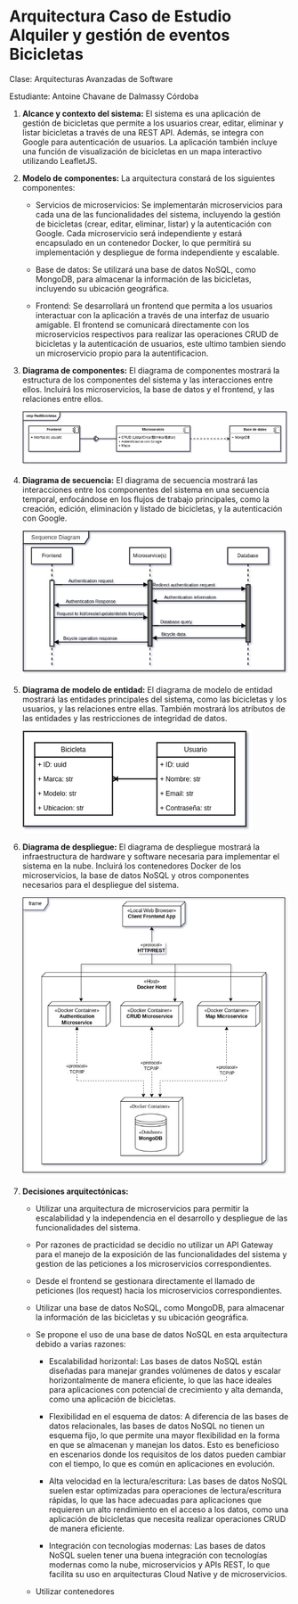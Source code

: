 ****Arquitectura Caso de Estudio Alquiler y gestión de eventos Bicicletas****
=============================================================================

Clase: Arquitecturas Avanzadas de Software

Estudiante: Antoine Chavane de Dalmassy Córdoba

1.  **Alcance y contexto del sistema:** El sistema es una aplicación de gestión de bicicletas que permite a los usuarios crear, editar, eliminar y listar bicicletas a través de una REST API. Además, se integra con Google para autenticación de usuarios. La aplicación también incluye una función de visualización de bicicletas en un mapa interactivo utilizando LeafletJS.

2.  **Modelo de componentes:** La arquitectura constará de los siguientes componentes:
    
    *   Servicios de microservicios: Se implementarán microservicios para cada una de las funcionalidades del sistema, incluyendo la gestión de bicicletas (crear, editar, eliminar, listar) y la autenticación con Google. Cada microservicio será independiente y estará encapsulado en un contenedor Docker, lo que permitirá su implementación y despliegue de forma independiente y escalable.
    
    *   Base de datos: Se utilizará una base de datos NoSQL, como MongoDB, para almacenar la información de las bicicletas, incluyendo su ubicación geográfica.
    
    *   Frontend: Se desarrollará un frontend que permita a los usuarios interactuar con la aplicación a través de una interfaz de usuario amigable. El frontend se comunicará directamente con los microservicios respectivos para realizar las operaciones CRUD de bicicletas y la autenticación de usuarios, este ultimo tambien siendo un microservicio propio para la autentificacion.

3.  **Diagrama de componentes:** El diagrama de componentes mostrará la estructura de los componentes del sistema y las interacciones entre ellos. Incluirá los microservicios, la base de datos y el frontend, y las relaciones entre ellos.

    ![Alt text](img/Diagrama_de_componentes.png)

1.  **Diagrama de secuencia:** El diagrama de secuencia mostrará las interacciones entre los componentes del sistema en una secuencia temporal, enfocándose en los flujos de trabajo principales, como la creación, edición, eliminación y listado de bicicletas, y la autenticación con Google.

    ![Alt text](img/Diagrama_de_secuencia.png)
1.  **Diagrama de modelo de entidad:** El diagrama de modelo de entidad mostrará las entidades principales del sistema, como las bicicletas y los usuarios, y las relaciones entre ellas. También mostrará los atributos de las entidades y las restricciones de integridad de datos.

    ![Alt text](img/Diagrama_de_modelo_de_entidad.png)

1.  **Diagrama de despliegue:** El diagrama de despliegue mostrará la infraestructura de hardware y software necesaria para implementar el sistema en la nube. Incluirá los contenedores Docker de los microservicios, la base de datos NoSQL y otros componentes necesarios para el despliegue del sistema.

    ![Alt text](img/Diagrama_de_despliegue.png)

1.  **Decisiones arquitectónicas:**
    
    *   Utilizar una arquitectura de microservicios para permitir la escalabilidad y la independencia en el desarrollo y despliegue de las funcionalidades del sistema.
    
    *   Por razones de practicidad se decidio no utilizar un API Gateway para el manejo de la exposición de las funcionalidades del sistema y gestion de las peticiones a los microservicios correspondientes.
    
    *   Desde el frontend se gestionara directamente el llamado de peticiones (los request) hacia los microservicios correspondientes.
    
    *   Utilizar una base de datos NoSQL, como MongoDB, para almacenar la información de las bicicletas y su ubicación geográfica.
    
    *   Se propone el uso de una base de datos NoSQL en esta arquitectura debido a varias razones:
        
        *   Escalabilidad horizontal: Las bases de datos NoSQL están diseñadas para manejar grandes volúmenes de datos y escalar horizontalmente de manera eficiente, lo que las hace ideales para aplicaciones con potencial de crecimiento y alta demanda, como una aplicación de bicicletas.
        
        *   Flexibilidad en el esquema de datos: A diferencia de las bases de datos relacionales, las bases de datos NoSQL no tienen un esquema fijo, lo que permite una mayor flexibilidad en la forma en que se almacenan y manejan los datos. Esto es beneficioso en escenarios donde los requisitos de los datos pueden cambiar con el tiempo, lo que es común en aplicaciones en evolución.
        
        *   Alta velocidad en la lectura/escritura: Las bases de datos NoSQL suelen estar optimizadas para operaciones de lectura/escritura rápidas, lo que las hace adecuadas para aplicaciones que requieren un alto rendimiento en el acceso a los datos, como una aplicación de bicicletas que necesita realizar operaciones CRUD de manera eficiente.
        
        *   Integración con tecnologías modernas: Las bases de datos NoSQL suelen tener una buena integración con tecnologías modernas como la nube, microservicios y APIs REST, lo que facilita su uso en arquitecturas Cloud Native y de microservicios.
    
    *   Utilizar contenedores